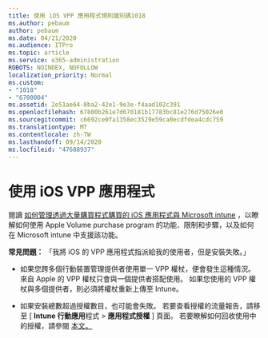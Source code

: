 ```yaml
---
title: 使用 iOS VPP 應用程式規則識別碼1018
ms.author: pebaum
author: pebaum
ms.date: 04/21/2020
ms.audience: ITPro
ms.topic: article
ms.service: o365-administration
ROBOTS: NOINDEX, NOFOLLOW
localization_priority: Normal
ms.custom:
- "1018"
- "6700004"
ms.assetid: 2e51ae64-8ba2-42e1-9e3e-f4aad102c391
ms.openlocfilehash: 67800b261e7d670181b17783bc81e276d75026e0
ms.sourcegitcommit: c6692ce0fa1358ec3529e59ca0ecdfdea4cdc759
ms.translationtype: MT
ms.contentlocale: zh-TW
ms.lasthandoff: 09/14/2020
ms.locfileid: "47688937"
---
```

# <a name="working-with-ios-vpp-applications"></a>使用 iOS VPP 應用程式

閱讀 [如何管理透過大量購買程式購買的 iOS 應用程式與 Microsoft intune](https://docs.microsoft.com/intune/vpp-apps-ios) ，以瞭解如何使用 Apple Volume purchase program 的功能、限制和步驟，以及如何在 Microsoft intune 中支援該功能。
  
 **常見問題：** 「我將 iOS 的 VPP 應用程式指派給我的使用者，但是安裝失敗。」
  
- 如果您跨多個行動裝置管理提供者使用單一 VPP 權杖，便會發生這種情況。 來自 Apple 的 VPP 權杖只會與一個提供者搭配使用。 如果您使用的 VPP 權杖與多個提供者，則必須將權杖重新上傳至 Intune。

- 如果安裝總數超過授權數目，也可能會失敗。 若要查看授權的流量報告，請移至 [ **Intune 行動應用**程式 \> **應用程式授權** ] 頁面。 若要瞭解如何回收使用中的授權，請參閱 [本文。](https://docs.microsoft.com/intune/vpp-apps-ios#revoking-app-licenses-and-deleting-tokens)
